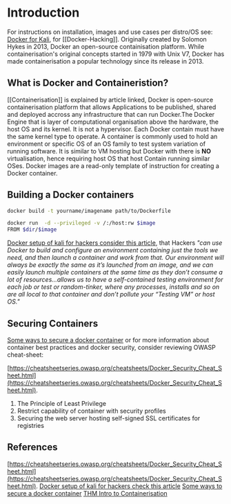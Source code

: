 # Introduction

For instructions on installation, images and use cases per distro/OS see: [Docker for Kali](Kali-Setup-Docker.md), for [[Docker-Hacking]]. Originally created by Solomon Hykes in 2013, Docker an open-source containisation platform. While containerisation's original concepts started in 1979 with Unix V7, Docker has made containerisation a popular technology since its release in 2013.

## What is Docker and Containeristion?

[[Containerisation]] is explained by article linked, Docker is open-source containerisation platform that allows Applications to be published, shared and deployed accross any infrastructure that can run Docker.The Docker Engine that is layer of computational organisation above the hardware, the host OS and its kernel. It is not a hypervisor. Each Docker contain must have the same kernel type to operate. A container is commonly used to hold an environment or specific OS of an OS family to test system variation of running software. It is similar to VM hosting but Docker with there is **NO** virtualisation, hence requiring host OS that host Contain running similar OSes. Docker images are a read-only template of instruction for creating a Docker container. 

## Building a Docker containers

```bash
docker build -t yourname/imagename path/to/Dockerfile

docker run  -d --privileged -v /:/host:rw $image
FROM $dir/$image
```

[Docker setup of kali for hackers consider this article](https://www.pentestpartners.com/security-blog/docker-for-hackers-a-pen-testers-guide/), that Hackers *"can use Docker to build and configure an environment containing just the tools we need, and then launch a container and work from that. Our environment will always be exactly the same as it’s launched from an image, and we can easily launch multiple containers at the same time as they don’t consume a lot of resources...allows us to have a self-contained testing environment for each job or test or random-tinker, where any processes, installs and so on are all local to that container and don’t pollute your “Testing VM” or host OS."*



## Securing Containers

[Some ways to secure a docker container](https://faun.pub/hack-your-docker-container-6d3e1e1b363) or for more information about container best practices and docker security, consider reviewing OWASP cheat-sheet: 

[https://cheatsheetseries.owasp.org/cheatsheets/Docker_Security_Cheat_Sheet.html](https://cheatsheetseries.owasp.org/cheatsheets/Docker_Security_Cheat_Sheet.html).

1. The Principle of Least Privilege
2. Restrict capability of container with security profiles
3. Securing the web server hosting self-signed SSL certificates for registries

## References

[https://cheatsheetseries.owasp.org/cheatsheets/Docker_Security_Cheat_Sheet.html](https://cheatsheetseries.owasp.org/cheatsheets/Docker_Security_Cheat_Sheet.html).
[Docker setup of kali  for hackers check this article](https://www.pentestpartners.com/security-blog/docker-for-hackers-a-pen-testers-guide/)
[Some ways to secure a docker container](https://faun.pub/hack-your-docker-container-6d3e1e1b363)
[THM Intro to Containerisation](https://tryhackme.com/room/introtocontainerisation)
